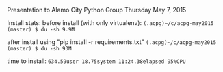 Presentation to Alamo City Python Group 
Thursday May 7, 2015

Install stats:
before install (with only virtualenv):
`(.acpg)~/c/acpg-may2015 (master) $ du -sh
9.9M`	

after install using "pip install -r requirements.txt"
`(.acpg)~/c/acpg-may2015 (master) $ du -sh
93M`

time to install: 
`634.59user 18.75system 11:24.38elapsed 95%CPU`

